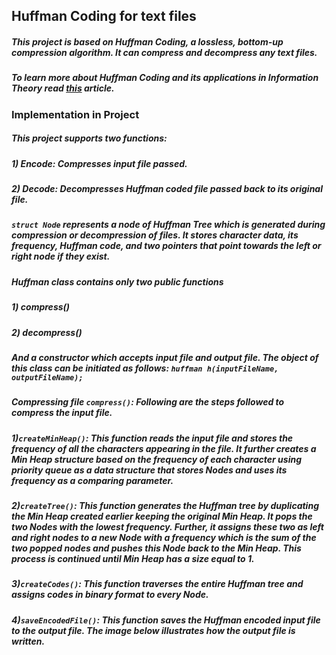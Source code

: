 ## Huffman Coding for text files
##### This project is based on Huffman Coding, a lossless, bottom-up compression algorithm. It can compress and decompress any text files.

##### To learn more about Huffman Coding and its applications in Information Theory read [this](https://en.wikipedia.org/wiki/Huffman_coding) article.

### Implementation in Project
##### This project supports two functions:
##### 1) Encode: Compresses input file passed.
##### 2) Decode: Decompresses Huffman coded file passed back to its original file.

##### `struct Node` represents a node of Huffman Tree which is generated during compression or decompression of files. It stores character data, its frequency, Huffman code, and two pointers that point towards the left or right node if they exist.

##### Huffman class contains only two public functions
##### 1) compress()
##### 2) decompress()
##### And a constructor which accepts input file and output file. The object of this class can be initiated as follows: `huffman h(inputFileName, outputFileName);`

##### **Compressing file** `compress()`: Following are the steps followed to compress the input file.

##### 1)`createMinHeap()`: This function reads the input file and stores the frequency of all the characters appearing in the file. It further creates a Min Heap structure based on the frequency of each character using priority queue as a data structure that stores Nodes and uses its frequency as a comparing parameter.

##### 2)`createTree()`: This function generates the Huffman tree by duplicating the Min Heap created earlier keeping the original Min Heap. It pops the two Nodes with the lowest frequency. Further, it assigns these two as left and right nodes to a new Node with a frequency which is the sum of the two popped nodes and pushes this Node back to the Min Heap. This process is continued until Min Heap has a size equal to 1.

##### 3)`createCodes()`: This function traverses the entire Huffman tree and assigns codes in binary format to every Node.

##### 4)`saveEncodedFile()`: This function saves the Huffman encoded input file to the output file. The image below illustrates how the output file is written.